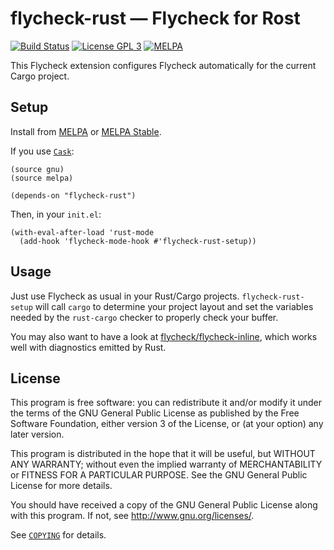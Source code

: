 flycheck-rust — Flycheck for Rost
=================================

[![Build Status][travis-badge]][travis-url]
[![License GPL 3][badge-license]][copying]
[![MELPA][MELPA-badge]][MELPA-link]

This Flycheck extension configures Flycheck automatically for the current
Cargo project.

Setup
-----

Install from [MELPA][] or [MELPA Stable][].

If you use [`Cask`][cask]:

```emacs-lisp
(source gnu)
(source melpa)

(depends-on "flycheck-rust")
```

Then, in your `init.el`:

```emacs-lisp
(with-eval-after-load 'rust-mode
  (add-hook 'flycheck-mode-hook #'flycheck-rust-setup))
```

Usage
-----

Just use Flycheck as usual in your Rust/Cargo projects.  `flycheck-rust-setup`
will call `cargo` to determine your project layout and set the variables needed
by the `rust-cargo` checker to properly check your buffer.

You may also want to have a look at [flycheck/flycheck-inline][flycheck-inline],
which works well with diagnostics emitted by Rust.

License
-------

This program is free software: you can redistribute it and/or modify it under
the terms of the GNU General Public License as published by the Free Software
Foundation, either version 3 of the License, or (at your option) any later
version.

This program is distributed in the hope that it will be useful, but WITHOUT ANY
WARRANTY; without even the implied warranty of MERCHANTABILITY or FITNESS FOR A
PARTICULAR PURPOSE.  See the GNU General Public License for more details.

You should have received a copy of the GNU General Public License along with
this program.  If not, see http://www.gnu.org/licenses/.

See [`COPYING`][copying] for details.

[badge-license]: https://img.shields.io/badge/license-GPL_3-green.svg?dummy
[COPYING]: https://github.com/flycheck/flycheck-rust/blob/master/COPYING
[Flycheck]: https://github.com/flycheck/flycheck
[Cask]: https://github.com/cask/cask
[MELPA]: http://melpa.milkbox.net
[MELPA Stable]: http://melpa-stable.milkbox.net
[MELPA-badge]: http://melpa.org/packages/flycheck-rust-badge.svg
[MELPA-link]: http://melpa.org/#/flycheck-rust
[flycheck-inline]: https://github.com/flycheck/flycheck-inline
[travis-badge]: https://travis-ci.org/flycheck/flycheck-rust.svg?branch=master
[travis-url]: https://travis-ci.org/flycheck/flycheck-rust
